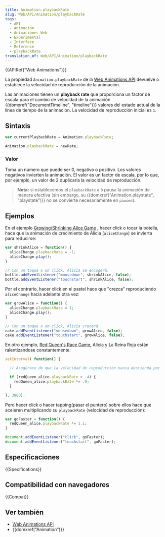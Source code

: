 ```yaml
---
title: Animation.playbackRate
slug: Web/API/Animation/playbackRate
tags:
  - API
  - Animacion
  - Animaciones Web
  - Experimental
  - Interface
  - Reference
  - playbackRate
translation_of: Web/API/Animation/playbackRate
---
```


{{APIRef("Web Animations")}}

La propiedad `Animation.playbackRate` de la [Web Animations API](/es/docs/Web/API/Web_Animations_API) devuelve o establece la velocidad de reproducción de la animación.

Las animaciones tienen un **playback rate** que proporciona un factor de escala para el cambio de velocidad de la animación {{domxref("DocumentTimeline", "timeline")}} valores del estado actual de la linea de tiempo de la animación. La velocidad de reproducción inicial es `1`.

## Sintaxis

```js
var currentPlaybackRate = Animation.playbackRate;

Animation.playbackRate = newRate;
```

### Valor

Toma un número que puede ser 0, negativo o positivo. Los valores negativos invierten la animación. El valor es un factor de escala, por lo que, por ejemplo, un valor de 2 duplicaría la velocidad de reproducción.

> **Nota:** si establecemos el `playbackRate` a `0` pausa la animación de manera efectiva (sin embargo, su {{domxref("Animation.playstate", "playstate")}} no se convierte necesariamente en `paused`).

## Ejemplos

En el ejemplo [Growing/Shrinking Alice Game](https://codepen.io/rachelnabors/pen/PNYGZQ?editors=0010) , hacer click o tocar la botella, hace que la animación de crecimiento de Alicia (`aliceChange`) se invierta para reducirse:

```js
var shrinkAlice = function() {
  aliceChange.playbackRate = -1;
  aliceChange.play();
}

// Con un toque o un click, Alicia se encogerá.
bottle.addEventListener("mousedown", shrinkAlice, false);
bottle.addEventListener("touchstart", shrinkAlice, false);
```

Por el contrario, hacer click en el pastel hace que "crezca" reproduciendo `aliceChange` hacia adelante otra vez:

```js
var growAlice = function() {
  aliceChange.playbackRate = 1;
  aliceChange.play();
}

// Con un toque o un click, Alicia crecerá.
cake.addEventListener("mousedown", growAlice, false);
cake.addEventListener("touchstart", growAlice, false);
```

En otro ejemplo, [Red Queen's Race Game](https://codepen.io/rachelnabors/pen/PNGGaV?editors=0010), Alicia y La Reina Roja están ralentizandose constantemente:

```js
setInterval( function() {

  // Asegúrate de que la velocidad de reproducción nunca descienda por debajo de .4

  if (redQueen_alice.playbackRate > .4) {
    redQueen_alice.playbackRate *= .9;
  }

}, 3000);
```

Pero hacer click o hacer tapping(pasar el puntero) sobre ellos hace que aceleren multiplicando su `playbackRate` (velocidad de reproducción):

```js
var goFaster = function() {
  redQueen_alice.playbackRate *= 1.1;
}

document.addEventListener("click", goFaster);
document.addEventListener("touchstart", goFaster);
```

## Especificaciones

{{Specifications}}

## Compatibilidad con navegadores

{{Compat}}

## Ver también

- [Web Animations API](/es/docs/Web/API/Web_Animations_API)
- {{domxref("Animation")}}
